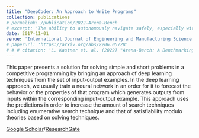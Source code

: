 ```yaml
---
title: "DeepCoder: An Approach to Write Programs"
collection: publications
# permalink: /publication/2022-Arena-Bench
# excerpt: 'The ability to autonomously navigate safely, especially within dynamic environments, is paramount for mobile robotics. In recent years, DRL approaches have shown superior performance in dynamic obstacle avoidance. However, these learning-based approaches are often developed in specially designed simulation environments and are hard to test against conventional planning approaches. Furthermore, the integration and deployment of these approaches into real robotic platforms are not yet completely solved. In this paper, we present Arena-bench, a benchmark suite to train, test, and evaluate navigation planners on different robotic platforms within 3D environments. It provides tools to design and generate highly dynamic evaluation worlds, scenarios, and tasks for autonomous navigation and is fully integrated into the robot operating system. To demonstrate the functionalities of our suite, we trained a DRL agent on our platform and compared it against a variety of existing different model-based and learning-based navigation approaches on a variety of relevant metrics. Finally, we deployed the approaches towards real robots and demonstrated the reproducibility of the results.'
date: 2017-11-01
venue: 'International Journal of Engineering and Manufacturing Science'
# paperurl: 'https://arxiv.org/abs/2206.05728'
# # # citation: 'L. Kastner et. al. (2022) "Arena-Bench: A Benchmarking Suite for Obstacle Avoidance Approaches in Highly Dynamic Environments" Robotics and Automation Letters.'
---
```

This paper presents a solution for solving simple and short problems in a competitive programming by bringing an approach of deep learning techniques from the set of input-output examples. In the deep learning approach, we usually train a neural network in an order for it to forecast the behavior or the properties of that program which generates outputs from inputs within the corresponding input-output example. This approach uses the predictions in order to increase the amount of search techniques including enumerative search technique and that of satisfiability modulo theories based on solving techniques.

[Google Scholar](https://scholar.google.co.in/citations?view_op=view_citation&hl=en&user=0pnXFqUAAAAJ&citation_for_view=0pnXFqUAAAAJ:u5HHmVD_uO8C)/[ResearchGate](https://www.researchgate.net/publication/321149674_DeepCoder_An_Approach_to_Write_Programs)
